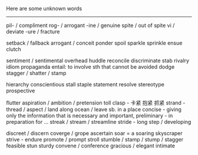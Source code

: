 Here are some unknown words

-----------------------

pil- / compliment
rog- / arrogant
-ine / genuine
spite / out of spite
vi / deviate
-ure / fracture

setback / fallback
arrogant / conceit
ponder
spoil
sparkle
sprinkle
ensue
clutch

sentiment / sentimental
overhead
huddle
reconcile
discriminate
stab
rivalry
idiom
propaganda
entail: to involve sth that cannot be avoided
dodge
stagger / shatter / stamp

hierarchy
conscientious
stall
staple
statement
resolve
stereotype
prospective

flutter
aspiration / ambition / pretension
toll
clasp - 卡紧 抱紧 抓紧
strand - thread / aspect / land along ocean / leave sb. in a place
concise - giving only the information that is necessary and important,
preliminary - in preparation for ...
streak / stream / streamline
stride - long step / developing

discreet / discern
coverge / grope
ascertain
soar = a soaring skyscraper
strive - endure
promote / prompt
stroll
stumble / stamp / stump / stagger
feasible
stun
sturdy
convene / conference
gracious / elegant
intimate



